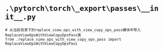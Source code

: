 # `.\pytorch\torch\_export\passes\__init__.py`

```
# 从当前目录下的replace_view_ops_with_view_copy_ops_pass模块中导入ReplaceViewOpsWithViewCopyOpsPass类
from .replace_view_ops_with_view_copy_ops_pass import ReplaceViewOpsWithViewCopyOpsPass
```